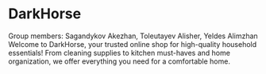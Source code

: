 # DarkHorse
Group members: Sagandykov Akezhan, Toleutayev Alisher, Yeldes Alimzhan
Welcome to DarkHorse, your trusted online shop for high-quality household essentials! From cleaning supplies to kitchen must-haves and home organization, we offer everything you need for a comfortable home.
